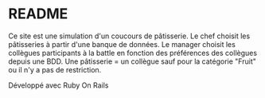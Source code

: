 # README

Ce site est une simulation d'un coucours de pâtisserie.
Le chef choisit les pâtisseries à partir d'une banque de données.
Le manager choisit les collègues participants à la battle en fonction des préférences des collègues depuis une BDD. Une pâtisserie = un collègue sauf pour la catégorie "Fruit" ou il n'y a pas de restriction.

Développé avec Ruby On Rails
